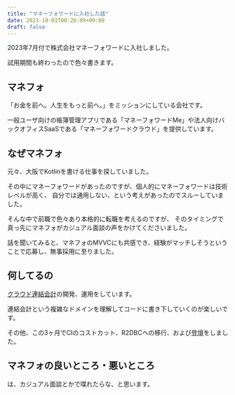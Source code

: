 ```yaml
---
title: "マネーフォワードに入社した話"
date: 2023-10-01T00:26:09+09:00
draft: false
---
```


2023年7月付で株式会社マネーフォワードに入社しました。

試用期間も終わったので色々書きます。

## マネフォ

「お金を前へ。人生をもっと前へ。」をミッションにしている会社です。

一般ユーザ向けの帳簿管理アプリである「マネーフォワードMe」や法人向けバックオフィスSaaSである「マネーフォワードクラウド」を提供しています。

## なぜマネフォ

元々、大阪でKotlinを書ける仕事を探していました。

その中にマネーフォワードがあったのですが、個人的にマネーフォワードは技術レベルが高く、
自分では通用しない、という考えがあったのでスルーしていました。

そんな中で前職で色々あり本格的に転職を考えるのですが、
そのタイミングで真っ先にマネフォがカジュアル面談の声をかけてくださいました。

話を聞いてみると、マネフォのMVVCにも共感でき、経験がマッチしそうということで応募し、無事採用に至りました。

## 何してるの

[クラウド連結会計](https://biz.moneyforward.com/consolidated-accounting/)の開発、運用をしています。

連結会計という複雑なドメインを理解してコードに書き下していくのが楽しいです。

その他、この3ヶ月でCIのコストカット、R2DBCへの移行、および[登壇](/blog/server_side_kotlin_meetup_10/)をしました。

## マネフォの良いところ・悪いところ

は、カジュアル面談とかで喋れたらな、と思います。
